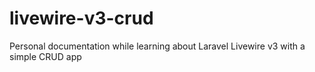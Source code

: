 # livewire-v3-crud
Personal documentation while learning about Laravel Livewire v3 with a simple CRUD app
